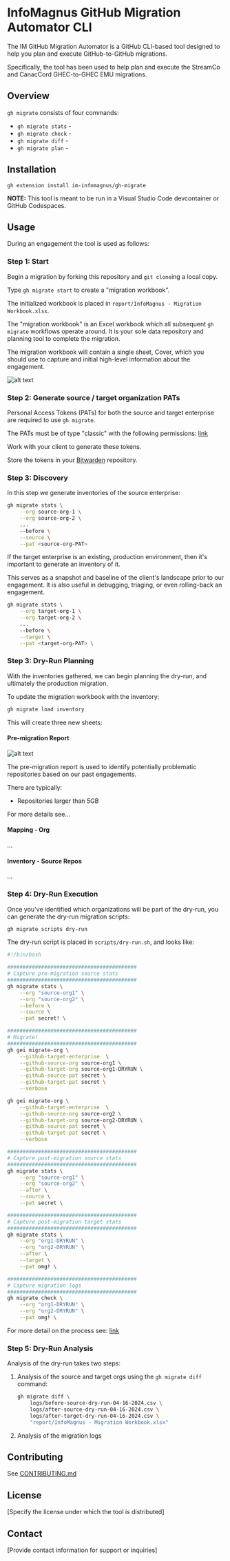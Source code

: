 # InfoMagnus GitHub Migration Automator CLI

The IM GitHub Migration Automator is a GitHub CLI-based tool designed to help you plan and execute GitHub-to-GitHub migrations.

Specifically, the tool has been used to help plan and execute the StreamCo and CanacCord GHEC-to-GHEC EMU migrations.

## Overview

`gh migrate` consists of four commands:
- `gh migrate stats` -
- `gh migrate check` -
- `gh migrate diff` -
- `gh migrate plan` -

## Installation

`gh extension install im-infomagnus/gh-migrate`

**NOTE:** This tool is meant to be run in a Visual Studio Code devcontainer or GitHub Codespaces.

## Usage

During an engagement the tool is used as follows:

### Step 1: Start

Begin a migration by forking this repository and `git clone`ing a local copy.

Type `gh migrate start` to create a "migration workbook".

The initialized workbook is placed in `report/InfoMagnus - Migration Workbook.xlsx`.

The "migration workbook" is an Excel workbook which all subsequent `gh migrate` workflows operate around.  It is your sole data repository and planning tool to complete the migration.

The migration workbook will contain a single sheet, Cover, which you should use to capture and initial high-level information about the engagement.

![alt text](docs/images/workbook-cover.png)


### Step 2: Generate source / target organization PATs

Personal Access Tokens (PATs) for both the source and target enterprise are required to use `gh migrate`.

The PATs must be of type "classic" with the following permissions: [link](images/pat-perms.png)

Work with your client to generate these tokens.

Store the tokens in your [Bitwarden](https://bitwarden.com/) repository.

### Step 3: Discovery

In this step we generate inventories of the source enterprise:

```bash
gh migrate stats \
    --org source-org-1 \
    --org source-org-2 \
    ...
    --before \
    --source \
    --pat <source-org-PAT>
```

If the target enterprise is an existing, production environment, then it's important to generate an inventory of it.

This serves as a snapshot and baseline of the client's landscape prior to our engagement.  It is also useful in debugging, triaging, or even rolling-back an engagement.

```bash
gh migrate stats \
    --org target-org-1 \
    --org target-org-2 \
    ...
    --before \
    --target \
    --pat <target-org-PAT> \
```

### Step 3: Dry-Run Planning

With the inventories gathered, we can begin planning the dry-run, and ultimately the production migration.

To update the migration workbook with the inventory:

```bash
gh migrate load inventory
```

This will create three new sheets:

#### Pre-migration Report

![alt text](docs/images/workbook-pre-migration-report.png)

The pre-migration report is used to identify potentially problematic repositories based on our past engagements.

There are typically:
- Repositories larger than 5GB

For more details see...

#### Mapping - Org

...

#### Inventory - Source Repos
...

### Step 4: Dry-Run Execution

Once you've identified which organizations will be part of the dry-run, you can generate the dry-run migration scripts:

```bash
gh migrate scripts dry-run
```

The dry-run script is placed in `scripts/dry-run.sh`, and looks like:

```bash
#!/bin/bash

##########################################
# Capture pre-migration source stats
##########################################
gh migrate stats \
    --org "source-org1" \
    --org "source-org2" \
    --before \
    --source \
    --pat secret! \

##########################################
# Migrate!
##########################################
gh gei migrate-org \
    --github-target-enterprise  \
    --github-source-org source-org1 \
    --github-target-org source-org1-DRYRUN \
    --github-source-pat secret \
    --github-target-pat secret \
    --verbose

gh gei migrate-org \
    --github-target-enterprise  \
    --github-source-org source-org2 \
    --github-target-org source-org2-DRYRUN \
    --github-source-pat secret \
    --github-target-pat secret \
    --verbose

##########################################
# Capture post-migration source stats
##########################################
gh migrate stats \
    --org "source-org1" \
    --org "source-org2" \
    --after \
    --source \
    --pat secret \

##########################################
# Capture post-migration target stats
##########################################
gh migrate stats \
    --org "org1-DRYRUN" \
    --org "org2-DRYRUN" \
    --after \
    --target \
    --pat omg! \

##########################################
# Capture migration logs
##########################################
gh migrate check \
    --org "org1-DRYRUN" \
    --org "org2-DRYRUN" \
    --pat omg! \
```

For more detail on the process see: [link](docs/migration-process.md)

### Step 5: Dry-Run Analysis

Analysis of the dry-run takes two steps:

1. Analysis of the source and target orgs using the `gh migrate diff` command:

    ```bash
    gh migrate diff \
        logs/before-source-dry-run-04-16-2024.csv \
        logs/after-source-dry-run-04-16-2024.csv \
        logs/after-target-dry-run-04-16-2024.csv \
        "report/InfoMagnus - Migration Workbook.xlsx"
    ```

2. Analysis of the migration logs



## Contributing
See [CONTRIBUTING.md](docs/CONTRIBUTING.md)

## License
[Specify the license under which the tool is distributed]

## Contact
[Provide contact information for support or inquiries]

